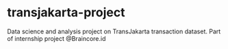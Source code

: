 # transjakarta-project
Data science and analysis project on TransJakarta transaction dataset. Part of internship project @Braincore.id

